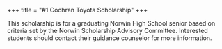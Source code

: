 +++
title = "#1 Cochran Toyota Scholarship"
+++

This scholarship is for a graduating Norwin High School senior based on criteria set by the Norwin Scholarship Advisory Committee. Interested students should contact their guidance counselor for more information.
